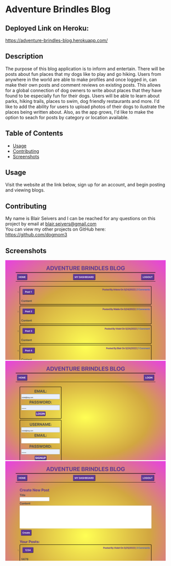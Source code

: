 # Adventure Brindles Blog

  ## Deployed Link on Heroku:
 https://adventure-brindles-blog.herokuapp.com/

  ## Description
  The purpose of this blog application is to inform and entertain. There will be posts about fun places that my dogs like to play and go hiking. Users from anywhere in the world are able to make profiles and once logged in, can make their own posts and comment reviews on existing posts. This allows for a global connection of dog owners to write about places that they have found to be especially fun for their dogs. Users will be able to learn about parks, hiking trails, places to swim, dog friendly restaurants and more. I'd like to add the ability for users to upload photos of their dogs to ilustrate the places being written about. Also, as the app grows, I'd like to make the option to seach for posts by category or location available.
  
  ## Table of Contents
  * [Usage](#usage)
  * [Contributing](#contributing)
  * [Screenshots](#screenshots)

 
  ## Usage
Visit the website at the link below, sign up for an account, and begin posting and viewing blogs.
  
  ## Contributing
  My name is Blair Seivers and I can be reached for any questions on this project by email at
  blair.seivers@gmail.com </br>
  You can view my other projects on GitHub here: https://github.com/dogmom3
  
  ## Screenshots
  ![App Image](./public/images/homepage.png)
  ![App Image](./public/images/login.png)
  ![App Image](./public/images/dashboard.png)

 